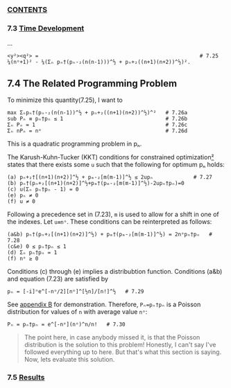### [CONTENTS](CONTENTS.md)

### 7.3 [Time Development](TIME.md)
...

    <y²><q²> =                                                    # 7.25
    ¼(nᵒ+1)² - ¼(Σₙ pₙ†(pₙ-₂(n(n-1)))^½ + pₙ+₂((n+1)(n+2))^½)².


## 7.4 The Related Programming Problem

To minimize this quantity(7.25), I want to

    max Σₙpₙ†(pₙ-₂(n(n-1))^½ + pₙ+₂((n+1)(n+2))^½)^²   # 7.26a
    sub Pₙ ≡ pₙ†pₙ ≤ 1                                 # 7.26b
    Σₙ Pₙ = 1                                          # 7.26c
    Σₙ nPₙ = nᵒ                                        # 7.26d

This is a quadratic programming problem in pₙ.

The Karush-Kuhn-Tucker (KKT) conditions for constrained optimization[²](REFERENCE.md)
states that there exists some `u` such that the following for optimum pₙ holds:

    (a) pₙ+₂†[(n+1)(n+2)]^½ + pₘ-₂[m(m-1)]^½ ≤ 2upₙ             # 7.27
    (b) pₙ†(pₙ+₂[(n+1)(n+2)]^½+pₘ†(pₘ-₂[m(m-1)]^½)-2upₙ†pₙ)=0
    (c) u(Σₙ pₙ†pₙ - 1) = 0
    (e) pₙ ≠ 0
    (f) u ≠ 0

Following a precedence set in (7.23), `m` is used to allow for a shift in one of the indexes.
Let `u≡nᵒ`.
These conditions can be reinterpreted as follows:

    (a&b) pₙ†(pₙ+₂[(n+1)(n+2)]^½) + pₘ†(pₘ-₂[m(m-1)]^½) = 2nᵒpₙ†pₙ   # 7.28
    (c&e) 0 ≤ pₙ†pₙ ≤ 1
    (d) Σₙ pₙ†pₙ = 1
    (f) nᵒ ≥ 0

Conditions (c) through (e) implies a distribubtion function.
Conditions (a&b) and equation (7.23) are satisfied by

    pₙ = [-i]ⁿe^[-nᵒ/2][nᵒ]^[½n]/[n!]^½   # 7.29

See [appendix B](PROPERTIES.md) for demonstration.
Therefore, `Pₙ=pₙ†pₙ` is a Poisson distribution for values of `n` with average value `nᵒ`:

    Pₙ = pₙ†pₙ = e^[-nᵒ](nᵒ)^n/n!   # 7.30

> The point here, in case anybody missed it, is that the Poisson distribution is the solution to this problem!
> Honestly, I can't say I've followed everything up to here.
> But that's what this section is saying.
> Now, lets evaluate this solution.

### 7.5 [Results](RESULTS.md)
